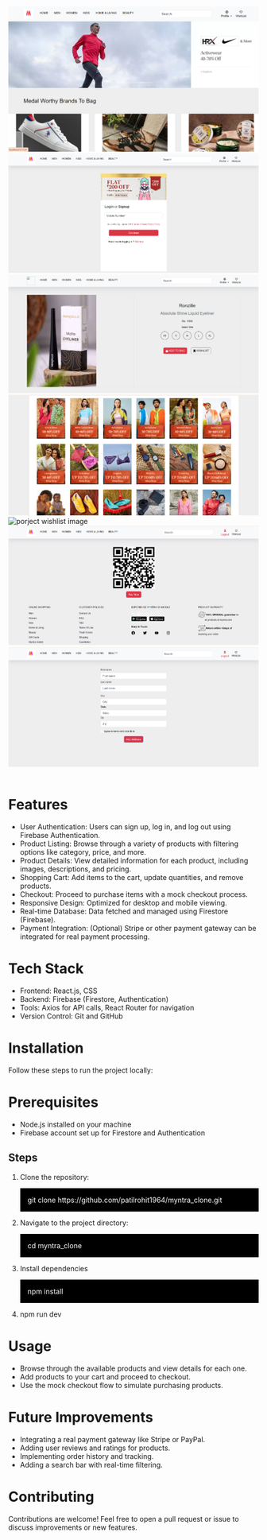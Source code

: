 

<img src="./public/my_project_Images/myntra_home.png" alt='project home image'/>
<img src="./public/my_project_Images/login_image.png" alt="project login image"/>
<img src="./public/my_project_Images/details_image.png" alt="project details image"/>
<img src="./public/my_project_Images/product_image.png" alt="project product image"/>
<img src="./public/my_project_Images/wishlist_image.png" alt="porject wishlist image"/>
<img src="./public/my_project_Images/payment_image.png" alt="project payment image"/>
<img src="./public/my_project_Images/order_image.png" alt=""/>
<img src="./public/my_project_Images/successfully_order.png" alt=""/>
<div>
    <h1>Features</h1>
    <ul>
        <li> User Authentication: Users can sign up, log in, and log out using Firebase Authentication.</li>
        <li>Product Listing: Browse through a variety of products with filtering options like category, price, and more.</li>
        <li>Product Details: View detailed information for each product, including images, descriptions, and pricing.</li>
        <li>Shopping Cart: Add items to the cart, update quantities, and remove products.</li>
        <li>Checkout: Proceed to purchase items with a mock checkout process.</li>
        <li>Responsive Design: Optimized for desktop and mobile viewing.</li>
        <li>Real-time Database: Data fetched and managed using Firestore (Firebase).</li>
        <li>Payment Integration: (Optional) Stripe or other payment gateway can be integrated for real payment processing.</li>
    </ul>
</div>
<div>
    <h1>Tech Stack</h1>
    <ul>
        <li>Frontend: React.js, CSS</li>
        <li>Backend: Firebase (Firestore, Authentication)</li>
        <li>Tools: Axios for API calls, React Router for navigation</li>
        <li>Version Control: Git and GitHub</li>
    </ul>
</div>

<div>
    <h1>Installation</h1>
    <p>Follow these steps to run the project locally:</p>
    <h1>Prerequisites</h1>
    <ul>
        <li>Node.js installed on your machine</li>
        <li>Firebase account set up for Firestore and Authentication</li>
    </ul>
    <h2>Steps</h2>
    <ol>
        <li>Clone the repository:</li>
        <p style="background-color:black; color:white; padding:15px;">git clone https://github.com/patilrohit1964/myntra_clone.git</p>
        <li>Navigate to the project directory:</li>
        <p style="background-color:black; color:white; padding:15px;">cd myntra_clone</p>
        <li>Install dependencies</li>
        <p style="background-color:black; color:white; padding:15px;">npm install</p>
        <li>npm run dev</li>
    </ol>
</div>

<div>
    <h1>Usage</h1>
    <ul>
        <li>Browse through the available products and view details for each one.</li>
        <li>Add products to your cart and proceed to checkout.</li>
        <li>Use the mock checkout flow to simulate purchasing products.</li>
    </ul>
</div>

<div>
    <h1>Future Improvements</h1>
    <ul>
        <li>Integrating a real payment gateway like Stripe or PayPal.</li>
        <li>Adding user reviews and ratings for products.</li>
        <li>Implementing order history and tracking.</li>
        <li>Adding a search bar with real-time filtering.</li>
    </ul>
</div>

<div>
    <h1>Contributing</h1>
    <p>Contributions are welcome! Feel free to open a pull request or issue to discuss improvements or new features.</p>
</div>
